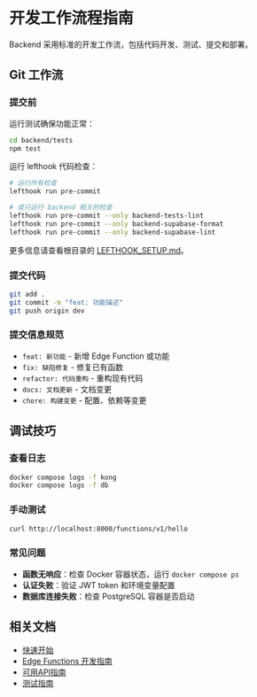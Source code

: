 # 开发工作流程指南

Backend 采用标准的开发工作流，包括代码开发、测试、提交和部署。

## Git 工作流

### 提交前

运行测试确保功能正常：

```bash
cd backend/tests
npm test
```

运行 lefthook 代码检查：

```bash
# 运行所有检查
lefthook run pre-commit

# 或只运行 backend 相关的检查
lefthook run pre-commit --only backend-tests-lint
lefthook run pre-commit --only backend-supabase-format
lefthook run pre-commit --only backend-supabase-lint
```

更多信息请查看根目录的 [LEFTHOOK_SETUP.md](../../LEFTHOOK_SETUP.md)。

### 提交代码

```bash
git add .
git commit -m "feat: 功能描述"
git push origin dev
```

### 提交信息规范

- `feat: 新功能` - 新增 Edge Function 或功能
- `fix: 缺陷修复` - 修复已有函数
- `refactor: 代码重构` - 重构现有代码
- `docs: 文档更新` - 文档变更
- `chore: 构建变更` - 配置、依赖等变更

## 调试技巧

### 查看日志

```bash
docker compose logs -f kong
docker compose logs -f db
```

### 手动测试

```bash
curl http://localhost:8000/functions/v1/hello
```

### 常见问题

- **函数无响应**：检查 Docker 容器状态，运行 `docker compose ps`
- **认证失败**：验证 JWT token 和环境变量配置
- **数据库连接失败**：检查 PostgreSQL 容器是否启动

## 相关文档

- [快速开始](backend_快速开始指南.md)
- [Edge Functions 开发指南](backend_Edge_Functions_开发指南.md)
- [可用API指南](backend_可用API指南.md)
- [测试指南](backend_测试指南.md)
